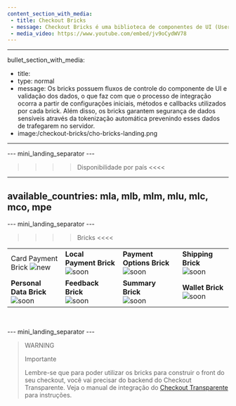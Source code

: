 ```yaml
---
content_section_with_media: 
 - title: Checkout Bricks
 - message: Checkout Bricks é uma biblioteca de componentes de UI (User interface) que tem como objetivo viabilizar uma integração client-side de forma modular por meio de estruturas configuráveis, seguras e com integração simplificada e unificada.
 - media_video: https://www.youtube.com/embed/jv9oCydWV78
---
```


---
bullet_section_with_media: 
 - title: 
 - type: normal
 - message: Os bricks possuem fluxos de controle do componente de UI e validação dos dados, o que faz com que o processo de integração ocorra a partir de configurações iniciais, métodos e callbacks utilizados por cada brick. Além disso, os bricks garantem segurança de dados sensíveis através da tokenização automática prevenindo esses dados de trafegarem no servidor.
 - image:/checkout-bricks/cho-bricks-landing.png
---

--- mini_landing_separator ---

>>>> Disponibilidade por país <<<<
---
available_countries: mla, mlb, mlm, mlu, mlc, mco, mpe
---

--- mini_landing_separator ---

>>>> Bricks <<<<

| | | | |
|---|---|---|---|
| Card Payment Brick ![new](checkout-bricks/new-button__PT.png) | **Local Payment Brick** ![soon](checkout-bricks/soon-button__PT.png) | **Payment Options Brick** ![soon](checkout-bricks/soon-button__PT.png) | **Shipping Brick** ![soon](checkout-bricks/soon-button__PT.png) |
| **Personal Data Brick** ![soon](checkout-bricks/soon-button__PT.png) | **Feedback Brick** <br> ![soon](checkout-bricks/soon-button__PT.png) | **Summary Brick** <br> ![soon](checkout-bricks/soon-button__PT.png) | **Wallet Brick** ![soon](checkout-bricks/soon-button__PT.png) |

<br>

--- mini_landing_separator ---

> WARNING
> 
> Importante
>
> Lembre-se que para poder utilizar os bricks para construir o front do seu checkout, você vai precisar do backend do Checkout Transparente. Veja o manual de integração do [Checkout Transparente](/developers/pt/docs/checkout-api/introduction) para instruções.
